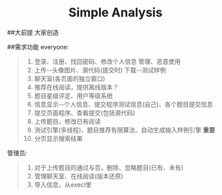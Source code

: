 <h1 align="center">Simple Analysis</h1>

##大前提
大家创造

##需求功能
everyone:
> 1. 登录、注册、找回密码、修改个人信息       管理、恶意使用
> 2. 上传--头像图片、源代码(提交时) 下载--测试样例
> 3. 聊天室(各页面的独立窗口)
> 4. 推荐在线阅读，提供离线版本？
> 5. 题目星级评定、用户等级系统
> 6. 信息显示--个人信息、提交程序测试信息(自己)、各个题目提交信息
> 7. 提交页面程序、查看提交(包括源代码)
> 8. 上传题目，修改已有阅读
> 0. 测试引擎(多线程)、题目推荐有限算法、自动生成输入样例引擎 **重要**
> 0. 分页显示搜索结果

管理员:
> 1. 对于上传题目的通过与否，删除、忽略题目(已有、未有)
> 2. 管理聊天室、在线阅读(版本还原)
> 3. 导入信息，从execl里
